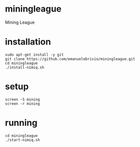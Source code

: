 # miningleague
Mining League

# installation
```
sudo apt-get install -y git
git clone https://github.com/emanuelebrivio/miningleague.git
cd miningleague
./install-nimiq.sh
```

# setup
```
screen -S mining
screen -r mining
```

# running
```
cd miningleague
./start-nimiq.sh
```